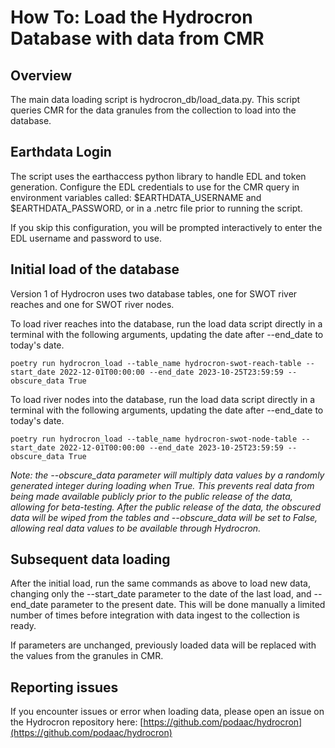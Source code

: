 # How To: Load the Hydrocron Database with data from CMR

## Overview

The main data loading script is hydrocron_db/load_data.py.  This script queries CMR for the data granules from the collection to load into the database.

## Earthdata Login

The script uses the earthaccess python library to handle EDL and token generation. Configure the EDL credentials to use for the CMR query in environment variables called: $EARTHDATA_USERNAME and $EARTHDATA_PASSWORD, or in a .netrc file prior to running the script.

If you skip this configuration, you will be prompted interactively to enter the EDL username and password to use.

## Initial load of the database

Version 1 of Hydrocron uses two database tables, one for SWOT river reaches and one for SWOT river nodes.

To load river reaches into the database, run the load data script directly in a terminal with the following arguments, updating the date after --end_date to today's date.

    poetry run hydrocron_load --table_name hydrocron-swot-reach-table --start_date 2022-12-01T00:00:00 --end_date 2023-10-25T23:59:59 --obscure_data True

To load river nodes into the database, run the load data script directly in a terminal with the following arguments, updating the date after --end_date to today's date.

    poetry run hydrocron_load --table_name hydrocron-swot-node-table --start_date 2022-12-01T00:00:00 --end_date 2023-10-25T23:59:59 --obscure_data True

*Note: the --obscure_data parameter will multiply data values by a randomly generated integer during loading when True. This prevents real data from being made available publicly prior to the public release of the data, allowing for beta-testing. After the public release of the data, the obscured data will be wiped from the tables and --obscure_data will be set to False, allowing real data values to be available through Hydrocron.*

## Subsequent data loading

After the initial load, run the same commands as above to load new data, changing only the --start_date parameter to the date of the last load, and --end_date parameter to the present date. This will be done manually a limited number of times before integration with data ingest to the collection is ready.

If parameters are unchanged, previously loaded data will be replaced with the values from the granules in CMR.
## Reporting issues

If you encounter issues or error when loading data, please open an issue on the Hydrocron repository here: [https://github.com/podaac/hydrocron](https://github.com/podaac/hydrocron)
